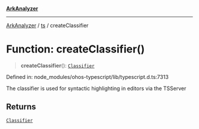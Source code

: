 [**ArkAnalyzer**](../../../../README.md)

***

[ArkAnalyzer](../../../../globals.md) / [ts](../README.md) / createClassifier

# Function: createClassifier()

> **createClassifier**(): [`Classifier`](../interfaces/Classifier.md)

Defined in: node\_modules/ohos-typescript/lib/typescript.d.ts:7313

The classifier is used for syntactic highlighting in editors via the TSServer

## Returns

[`Classifier`](../interfaces/Classifier.md)
